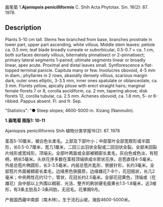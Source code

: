 画笔菊
1.**Ajaniopsis penicilliformis** C. Shih Acta Phytotax. Sin. 16(2): 87. 1978.

## Description
Plants 5-10 cm tall. Stems few branched from base, branches prostrate in lower part, upper part ascending, white villous. Middle stem leaves: petiole ca. 0.5 mm; leaf blade broadly cuneate or suborbicular, 0.5-0.7 × ca. 1 cm, both surfaces densely villous, biternately pinnatisect or 2-pinnatisect; primary lateral segments 1-paired; ultimate segments linear or broadly linear, apex acute. Proximal and distal leaves small. Synflorescence a flat-topped terminal panicle. Capitula many or few. Involucres obovoid, 4-5 mm in diam.; phyllaries in 2 rows, abaxially densely villous, scarious margin dark, outer ones elliptic, 3-3.5 mm, inner ones spatulate or oblanceolate, ca. 3 mm. Florets yellow, apically pilose with erect straight hairs; marginal female florets 7 or 8, corolla ascidiform, ca. 2 mm, tapering above; disk florets 12, corolla tubular, ca. 2.5 mm. Achenes obovoid, ca. 1.8 mm, 5- or 6-ribbed. Pappus absent. Fl. and fr. Sep.

  "Statistics": "● Steep slopes; 4600-5000 m. Xizang (Nanmulin).

**1.画笔菊 图版1: 10-11**

Ajaniopsis penicilliformis Shih 植物分类学报16(2): 87. 1978

茎高5-10厘米，被白色长柔毛。上部及下部叶小；中部茎叶全部宽楔形或半圆形，长0.5-0.7厘米，宽几1厘米，二回三出羽状全裂或二回羽状全裂。全部末回裂片线形或宽线形，顶端尖。全部叶两面或全部被稠密长柔毛，灰白色或色淡，有短柄，柄长5毫米。头状花序多数在茎枝顶端排成伞房状花序。总苞直径4-5毫米。外层总苞片椭圆形，长3-3.5毫米，内层总苞片匙形、倒披针形，长约3毫米。全部苞片外面被稠密长柔毛，边缘黑色狭膜质，边缘雌花7-8个，花冠瓶状，长几2毫米；中央两性花约12个，管状，花冠长约2.5毫米。全部花冠黄色，顶端或（在雌花）自中部以上外围以稠密、光洁、整齐的刷状硬毛瘦果长1.5-1.8毫米，近3棱形，有3条主肋及2-3条间肋，无冠毛。花果期9月。

产我国西藏中南部（南木林）。生于流石山坡，海拔4600-5000米。
